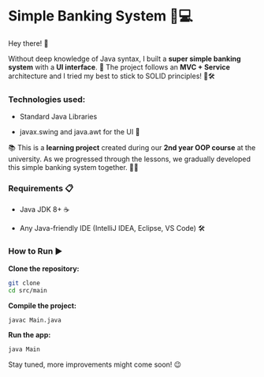 # Simple Banking System 🏦💻

Hey there! 👋

Without deep knowledge of Java syntax, I built a **super simple banking system** with a **UI interface**. 🚀
The project follows an **MVC + Service** architecture and I tried my best to stick to SOLID principles! 🧠🛠


### Technologies used:

- Standard Java Libraries

- javax.swing and java.awt for the UI 🎨

📚 This is a **learning project** created during our **2nd year OOP course** at the university.
As we progressed through the lessons, we gradually developed this simple banking system together. 🏫✨


### Requirements 📋

- Java JDK 8+ ☕

- Any Java-friendly IDE (IntelliJ IDEA, Eclipse, VS Code) 🛠


### How to Run ▶️

**Clone the repository:**
```bash
git clone
cd src/main
```

**Compile the project:**
```bash
javac Main.java
```

**Run the app:**
```bash
java Main
```


Stay tuned, more improvements might come soon! 😉
